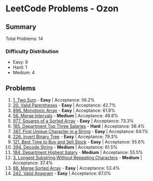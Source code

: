 # LeetCode Problems - Ozon

## Summary
Total Problems: 14

### Difficulty Distribution

- Easy: 9
- Hard: 1
- Medium: 4

## Problems

1. [1. Two Sum](https://leetcode.com/problems/two-sum/) - **Easy** | Acceptance: 56.2%
2. [20. Valid Parentheses](https://leetcode.com/problems/valid-parentheses/) - **Easy** | Acceptance: 42.7%
3. [896. Monotonic Array](https://leetcode.com/problems/monotonic-array/) - **Easy** | Acceptance: 61.8%
4. [56. Merge Intervals](https://leetcode.com/problems/merge-intervals/) - **Medium** | Acceptance: 49.8%
5. [977. Squares of a Sorted Array](https://leetcode.com/problems/squares-of-a-sorted-array/) - **Easy** | Acceptance: 73.3%
6. [185. Department Top Three Salaries](https://leetcode.com/problems/department-top-three-salaries/) - **Hard** | Acceptance: 58.4%
7. [387. First Unique Character in a String](https://leetcode.com/problems/first-unique-character-in-a-string/) - **Easy** | Acceptance: 64.1%
8. [226. Invert Binary Tree](https://leetcode.com/problems/invert-binary-tree/) - **Easy** | Acceptance: 79.3%
9. [121. Best Time to Buy and Sell Stock](https://leetcode.com/problems/best-time-to-buy-and-sell-stock/) - **Easy** | Acceptance: 55.6%
10. [394. Decode String](https://leetcode.com/problems/decode-string/) - **Medium** | Acceptance: 61.5%
11. [184. Department Highest Salary](https://leetcode.com/problems/department-highest-salary/) - **Medium** | Acceptance: 55.5%
12. [3. Longest Substring Without Repeating Characters](https://leetcode.com/problems/longest-substring-without-repeating-characters/) - **Medium** | Acceptance: 37.4%
13. [88. Merge Sorted Array](https://leetcode.com/problems/merge-sorted-array/) - **Easy** | Acceptance: 53.4%
14. [242. Valid Anagram](https://leetcode.com/problems/valid-anagram/) - **Easy** | Acceptance: 67.0%